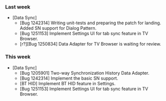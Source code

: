 ### Last week

* [Data Sync]
  - [Bug 1242314] Writing unit-tests and preparing the patch for landing. Added SN support for Dialog Pattern.
  - [Bug 1251153] Implement Settings UI for tab sync feature in TV Browser.
  - [r?][Bug 1250834] Data Adapter for TV Browser is waiting for review.

### This week
* [Data Sync]
  - [Bug 1205901] Two-way Synchronization History Data Adapter.
  - [Bug 1242314] Implement the basic SN support.
  - [BT HID] Implement BT HID feature in Settings.
  - [Bug 1251153] Implement Settings UI for tab sync feature in TV Browser.

